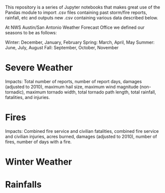 This repository is a series of Jupyter notebooks that makes great use of the Pandas module to import .csv files containing past storm/fire reports, rainfall, etc and outputs new .csv containing various data described below.

At NWS Austin/San Antonio Weather Forecast Office we defined our seasons to be as follows:

Winter: December, January, February
Spring: March, April, May
Summer: June, July, August
Fall: September, October, November

# Severe Weather

Impacts: Total number of reports, number of report days, damages (adjusted to 2010), maximum hail size, maximum wind magnitude (non-tornadic), maximum tornado width, total tornado path length, total rainfall, fatalities, and injuries. 

# Fires

Impacts: Combined fire service and civilian fatalities, combined fire service and civilian injuries, acres burned, damages (adjusted to 2010), number of fires, number of days with a fire. 

# Winter Weather 

# Rainfalls

